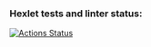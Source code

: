 ### Hexlet tests and linter status:
[![Actions Status](https://github.com/Anka373/data-analytics-project-100/actions/workflows/hexlet-check.yml/badge.svg)](https://github.com/Anka373/data-analytics-project-100/actions)